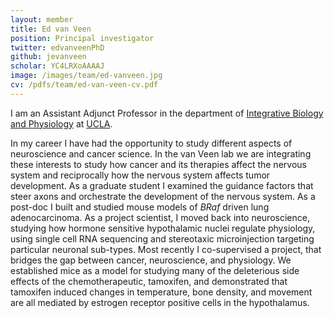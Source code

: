 ```yaml
---
layout: member
title: Ed van Veen
position: Principal investigator
twitter: edvanveenPhD
github: jevanveen
scholar: YC4LRXoAAAAJ
image: /images/team/ed-vanveen.jpg
cv: /pdfs/team/ed-van-veen-cv.pdf
---
```


I am an Assistant Adjunct Professor in the department of [Integrative Biology and Physiology](https://www.ibp.ucla.edu) at [UCLA](https://ucla.edu).

In my career I have had the opportunity to study different aspects of neuroscience and cancer science. In the van Veen lab we are integrating these interests to study how cancer and its therapies affect the nervous system and reciprocally how the nervous system affects tumor development. As a graduate student I examined the guidance factors that steer axons and orchestrate the development of the nervous system. As a post-doc I built and studied mouse models of <i>BRaf</i> driven lung adenocarcinoma. As a project scientist, I moved back into neuroscience, studying how hormone sensitive hypothalamic nuclei regulate physiology, using single cell RNA sequencing and stereotaxic microinjection targeting particular neuronal sub-types. Most recently I co-supervised a project, that bridges the gap between cancer, neuroscience, and physiology. We established mice as a model for studying many of the deleterious side effects of the chemotherapeutic, tamoxifen, and demonstrated that tamoxifen induced changes in temperature, bone density, and movement are all mediated by estrogen receptor positive cells in the hypothalamus.
